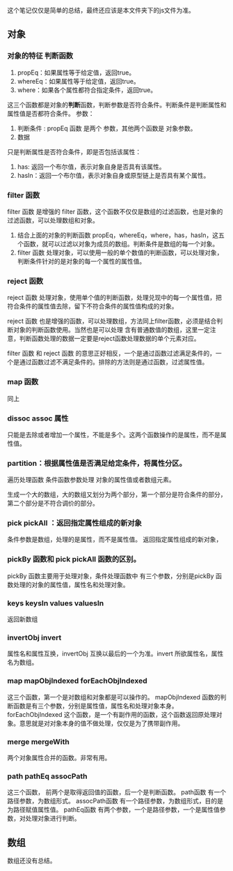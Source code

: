 这个笔记仅仅是简单的总结，最终还应该是本文件夹下的js文件为准。
## 对象
### 对象的特征 判断函数

1. propEq：如果属性等于给定值，返回true。
1. whereEq：如果属性等于给定值，返回true。
1. where：如果各个属性都符合指定条件，返回true。

这三个函数都是对象的**判断**函数，判断参数是否符合条件。判断条件是判断属性和属性值是否都符合条件。
参数：
1. 判断条件 : propEq 函数 是两个 参数，其他两个函数是 对象参数。
2. 数据

只是判断属性是否符合条件，即是否包括该属性：
1. has: 返回一个布尔值，表示对象自身是否具有该属性。
1. hasIn：返回一个布尔值，表示对象自身或原型链上是否具有某个属性。

### filter 函数
filter 函数 是增强的 filter 函数，这个函数不仅仅是数组的过滤函数，也是对象的过滤函数，可以处理数组和对象。
1. 结合上面的对象的判断函数 propEq，whereEq，where，has，hasIn，这五个函数，就可以过滤以对象为成员的数组。判断条件是数组的每一个对象。
1. filter 函数 处理对象，可以使用一般的单个数值的判断函数，可以处理对象，判断条件针对的是对象的每一个属性的属性值。

### reject 函数
reject 函数 处理对象，使用单个值的判断函数，处理兑现中的每一个属性值，把符合条件的属性值去除，留下不符合条件的属性值构成的对象。

reject 函数 也是增强的函数，可以处理数组，方法同上filter函数，必须是结合判断对象的判断函数使用。当然也是可以处理 含有普通数值的数组，这里一定注意，判断函数处理的数据一定要是reject函数处理数据的单个元素对应。

filter 函数 和 reject 函数 的意思正好相反，一个是通过函数过滤满足条件的，一个是通过函数过滤不满足条件的。排除的方法则是通过函数，过滤属性值。
### map 函数 
同上

### dissoc assoc 属性 
只能是去除或者增加一个属性，不能是多个。这两个函数操作的是属性，而不是属性值。

### partition：根据属性值是否满足给定条件，将属性分区。

遍历处理函数 条件函数参数处理 对象的属性值或者数组元素。

生成一个大的数组，大的数组又划分为两个部分，第一个部分是符合条件的部分，第二个部分是不符合调价的部分。

### pick pickAll ：返回指定属性组成的新对象

条件参数是数组，处理的是属性，而不是属性值。
返回指定属性组成的新对象，

### pickBy 函数和 pick pickAll 函数的区别。

pickBy 函数主要用于处理对象，条件处理函数中 有三个参数，分别是pickBy 函数处理的对象的属性值，属性名和处理对象。

### keys keysIn values valuesIn
返回新数组

### invertObj invert
属性名和属性互换，invertObj 互换以最后的一个为准。invert 所欲属性名，属性名为数组。

###  map mapObjIndexed forEachObjIndexed
这三个函数，第一个是对数组和对象都是可以操作的。
mapObjIndexed 函数的判断函数是有三个参数，分别是属性值，属性名和处理对象本身。
forEachObjIndexed 这个函数，是一个有副作用的函数，这个函数返回原处理对象。意思就是对对象本身的值不做处理，仅仅是为了携带副作用。

### merge mergeWith
两个对象属性合并的函数。非常有用。

### path pathEq assocPath
这三个函数，
前两个是取得返回值的函数，后一个是判断函数。
path函数 有一个路径参数，为数组形式。
assocPath函数 有一个路径参数，为数组形式，目的是为路径赋值属性值。
pathEq函数 有两个参数，一个是路径参数，一个是属性值参数，对处理对象进行判断。
## 数组
数组还没有总结。

